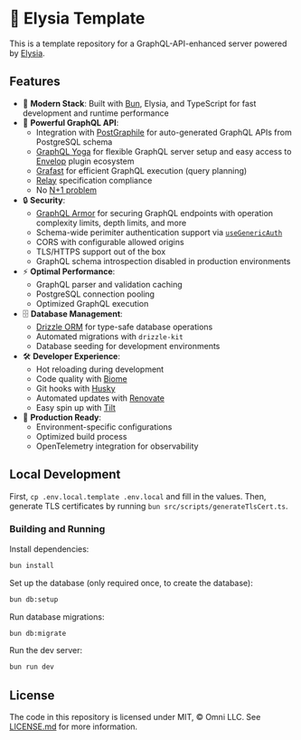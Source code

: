 # 🦊 Elysia Template

This is a template repository for a GraphQL-API-enhanced server powered by [Elysia](https://elysiajs.com/).

## Features

- 🚀 **Modern Stack**: Built with [Bun](https://bun.sh), Elysia, and TypeScript for fast development and runtime performance
- 🧩 **Powerful GraphQL API**:
  - Integration with [PostGraphile](https://postgraphile.org) for auto-generated GraphQL APIs from PostgreSQL schema
  - [GraphQL Yoga](https://the-guild.dev/graphql/yoga-server) for flexible GraphQL server setup and easy access to [Envelop](https://the-guild.dev/graphql/envelop) plugin ecosystem
  - [Grafast](https://grafast.org) for efficient GraphQL execution (query planning)
  - [Relay](https://relay.dev/docs/guides/graphql-server-specification) specification compliance
  - No [N+1 problem](https://hygraph.com/blog/graphql-n-1-problem)
- 🔒 **Security**:
  - [GraphQL Armor](https://escape.tech/graphql-armor) for securing GraphQL endpoints with operation complexity limits, depth limits, and more
  - Schema-wide perimiter authentication support via [`useGenericAuth`](https://the-guild.dev/graphql/envelop/plugins/use-generic-auth)
  - CORS with configurable allowed origins
  - TLS/HTTPS support out of the box
  - GraphQL schema introspection disabled in production environments
- ⚡ **Optimal Performance**:
  - GraphQL parser and validation caching
  - PostgreSQL connection pooling
  - Optimized GraphQL execution
- 🗄️ **Database Management**:
  - [Drizzle ORM](https://orm.drizzle.team) for type-safe database operations
  - Automated migrations with `drizzle-kit`
  - Database seeding for development environments
- 🛠️ **Developer Experience**:
  - Hot reloading during development
  - Code quality with [Biome](https://biomejs.dev)
  - Git hooks with [Husky](https://typicode.github.io/husky)
  - Automated updates with [Renovate](https://docs.renovatebot.com)
  - Easy spin up with [Tilt](https://tilt.dev)
- 🚢 **Production Ready**:
  - Environment-specific configurations
  - Optimized build process
  - OpenTelemetry integration for observability

## Local Development

First, `cp .env.local.template .env.local` and fill in the values. Then, generate TLS certificates by running `bun src/scripts/generateTlsCert.ts`.

### Building and Running

Install dependencies:

```sh
bun install
```

Set up the database (only required once, to create the database):

```sh
bun db:setup
```

Run database migrations:

```sh
bun db:migrate
```

Run the dev server:

```sh
bun run dev
```

## License

The code in this repository is licensed under MIT, &copy; Omni LLC. See [LICENSE.md](LICENSE.md) for more information.

